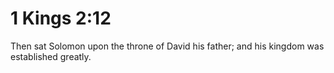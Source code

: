 # 1 Kings 2:12

Then sat Solomon upon the throne of David his father; and his kingdom was established greatly.
